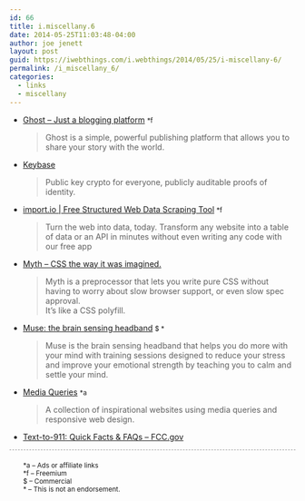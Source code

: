```yaml
---
id: 66
title: i.miscellany.6
date: 2014-05-25T11:03:48-04:00
author: joe jenett
layout: post
guid: https://iwebthings.com/i.webthings/2014/05/25/i-miscellany-6/
permalink: /i_miscellany_6/
categories:
  - links
  - miscellany
---
```

  * [Ghost &#8211; Just a blogging platform](https://ghost.org/ "Ghost - Just a blogging platform") <small>*f</small> 
    > Ghost is a simple, powerful publishing platform that allows you to share your story with the world. 

  * [Keybase](https://keybase.io/ "Keybase") 
    > Public key crypto for everyone, publicly auditable proofs of identity. 

  * [import.io | Free Structured Web Data Scraping Tool](https://import.io/ "import.io | Free Structured Web Data Scraping Tool") <small>*f</small> 
    > Turn the web into data, today. Transform any website into a table of data or an API in minutes without even writing any code with our free app 

  * [Myth &#8211; CSS the way it was imagined.](http://www.myth.io/ "Myth - CSS the way it was imagined.") 
    > Myth is a preprocessor that lets you write pure CSS without having to worry about slow browser support, or even slow spec approval.  
    > It&#8217;s like a CSS polyfill. 

  * [Muse: the brain sensing headband](http://www.choosemuse.com/ "Muse: the brain sensing headband") <small>$ *</small> 
    > Muse is the brain sensing headband that helps you do more with your mind with training sessions designed to reduce your stress and improve your emotional strength by teaching you to calm and settle your mind. 

  * [Media Queries](http://mediaqueri.es/ "Media Queries") <small>*a</small> 
    > A collection of inspirational websites using media queries and responsive web design. 

  * [Text-to-911: Quick Facts & FAQs &#8211; FCC.gov](http://www.fcc.gov/guides/text-911-quick-facts-faqs "Text-to-911: Quick Facts & FAQs - FCC.gov") 

<div style="border-top:1px dashed #999;padding-top:6px;padding-left:24px;">
  <small><br /> *a &#8211; Ads or affiliate links<br /> *f &#8211; Freemium<br /> $ &#8211; Commercial<br /> * &#8211; This is not an endorsement.<br /> </small>
</div>